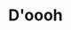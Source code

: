 ---
ee_id_thing: '4231'
site: '1'
type: '2'
inv_num: 2014-036
url: 2014-036-doooh
title: D'oooh
year: '2014'
display_year: '2014'
medium: Foam pool noodles, armbands, Santa Cruz skateboard
dims: 140 cm x variable width x variable depth
pitch: ''
ps: ''
live_url: ''
related: ''
youtube: ''
related_code: ''
imgs: doooh-2014-036-full-Heart-01-database-SM.jpg
subheading: ''
download: ''
add_credit: ''
commission: ''
layout: things-i-made
---